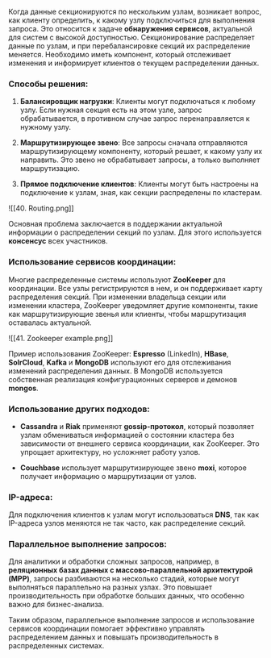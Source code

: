 Когда данные секционируются по нескольким узлам, возникает вопрос, как клиенту определить, к какому узлу подключиться для выполнения запроса. Это относится к задаче **обнаружения сервисов**, актуальной для систем с высокой доступностью. Секционирование распределяет данные по узлам, и при перебалансировке секций их распределение меняется. Необходимо иметь компонент, который отслеживает изменения и информирует клиентов о текущем распределении данных.

### Способы решения:
1. **Балансировщик нагрузки**: Клиенты могут подключаться к любому узлу. Если нужная секция есть на этом узле, запрос обрабатывается, в противном случае запрос перенаправляется к нужному узлу.
   
2. **Маршрутизирующее звено**: Все запросы сначала отправляются маршрутизирующему компоненту, который решает, к какому узлу их направить. Это звено не обрабатывает запросы, а только выполняет маршрутизацию.

3. **Прямое подключение клиентов**: Клиенты могут быть настроены на подключение к узлам, зная, как секции распределены по кластерам.

![[40. Routing.png]]

Основная проблема заключается в поддержании актуальной информации о распределении секций по узлам. Для этого используется **консенсус** всех участников. 

### Использование сервисов координации:
Многие распределенные системы используют **ZooKeeper** для координации. Все узлы регистрируются в нем, и он поддерживает карту распределения секций. При изменении владельца секции или изменении кластера, ZooKeeper уведомляет другие компоненты, такие как маршрутизирующие звенья или клиенты, чтобы маршрутизация оставалась актуальной.

![[41. Zookeeper example.png]]

Пример использования ZooKeeper: **Espresso** (LinkedIn), **HBase**, **SolrCloud**, **Kafka** и **MongoDB** используют его для отслеживания изменений распределения данных. В MongoDB используется собственная реализация конфигурационных серверов и демонов **mongos**.

### Использование других подходов:
- **Cassandra** и **Riak** применяют **gossip-протокол**, который позволяет узлам обмениваться информацией о состоянии кластера без зависимости от внешнего сервиса координации, как ZooKeeper. Это упрощает архитектуру, но усложняет работу узлов.
  
- **Couchbase** использует маршрутизирующее звено **moxi**, которое получает информацию о маршрутизации от узлов.

### IP-адреса:
Для подключения клиентов к узлам могут использоваться **DNS**, так как IP-адреса узлов меняются не так часто, как распределение секций.

### Параллельное выполнение запросов:
Для аналитики и обработки сложных запросов, например, в **реляционных базах данных с массово-параллельной архитектурой (MPP)**, запросы разбиваются на несколько стадий, которые могут выполняться параллельно на разных узлах. Это повышает производительность при обработке больших данных, что особенно важно для бизнес-анализа.

Таким образом, параллельное выполнение запросов и использование сервисов координации помогает эффективно управлять распределением данных и повышать производительность в распределенных системах.